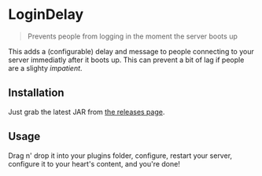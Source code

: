 # LoginDelay
> Prevents people from logging in the moment the server boots up

This adds a (configurable) delay and message to people connecting to your server immediatly after it boots up. This can prevent a bit of lag if people are a slighty _impatient_.

## Installation
Just grab the latest JAR from [the releases page](https://github.com/Rayzr522/LoginDelay/releases).

## Usage
Drag n' drop it into your plugins folder, configure, restart your server, configure it to your heart's content, and you're done!

